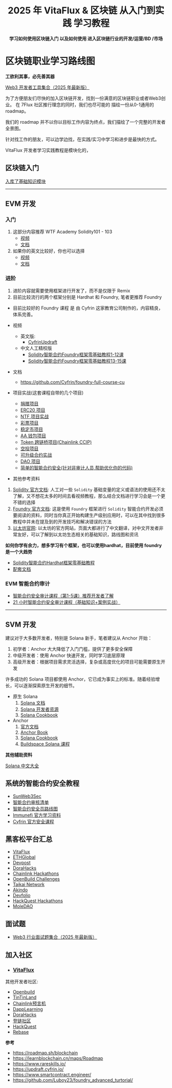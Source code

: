 <h1 align="center"> 2025 年 VitaFlux & 区块链 从入门到实践 学习教程 <br></h1>
<p align="center"><strong>学习如何使用区块链入门 以及如何使用 进入区块链行业的开发/运营/BD /市场</strong>
</p>

# 区块链职业学习路线图

**工欲利其事，必先善其器**

[Web3 开发者工具集合（2025 年最新版）](https://github.com/sevenflux/awesome-devtool)

为了方便朋友们尽快的加入区块链开发，找到一份满意的区块链职业或者Web3创业。
在 7Flux 社区推行理念的同时，我们也尽可能的 描绘一份从0-1通用的 roadmap。

我们的 roadmap 并不以你以目标工作内容为终点，我们描绘了一个完整的开发者全景图。

针对找工作的朋友，可以边学边找，在实践/实习中学习和进步是最快的方式。

VitaFlux 开发者学习实践教程是模块化的，

## 区块链入门

[入库了基础知识模块](./区块链基础模块.md)

---
## EVM 开发

### 入门
  1. 这部分内容推荐 WTF Academy Solidity101 - 103
     - [视频](https://space.bilibili.com/615957867/channel/collectiondetail?sid=1067760 )
     - [文档](https://www.wtf.academy/zh/course/solidity101)
  2. 如果你的英文比较好，你也可以选择 
     - [视频](https://www.youtube.com/@smartcontractprogrammer/)
     - [文档](https://www.smartcontract.engineer/)
  
### 进阶
  1. 进阶内容就需要使用框架进行开发了，而不是仅限于 Remix
  2. 目前比较流行的两个框架分别是 Hardhat 和 Foundry, 笔者更推荐 Foundry

  - 目前比较好的 Foundry 课程 是 由 Cyfrin 这家教育公司制作的，内容精良，体系完善。
  
  - 视频
    - 英文版:
      - [CyfrinUpdraft](https://updraft.cyfrin.io/)
    - 中文人工精校版
      - [Solidity智能合约Foundry框架零基础教程1-12课](https://www.bilibili.com/video/BV13a4y1F7V3/?spm_id_from=333.1387.search.video_card.click)
      - [Solidity智能合约Foundry框架零基础教程13-15课](https://www.bilibili.com/video/BV1u8411k7Z7/?spm_id_from=333.788.recommend_more_video.0)
  - 文档
    - https://github.com/Cyfrin/foundry-full-course-cu

  - 项目实战(这套课程自带的几个项目)
    - [捐赠项目](https://github.com/Cyfrin/foundry-full-course-cu?tab=readme-ov-file#foundry-fundamentals-section-2-foundry-fund-me)
    - [ERC20 项目](https://github.com/Cyfrin/foundry-full-course-cu?tab=readme-ov-file#advanced-foundry-section-1-foundry-erc20s)
    - [NTF 项目实战](https://github.com/Cyfrin/foundry-full-course-cu?tab=readme-ov-file#advanced-foundry-section-2-foundry-nfts--moodnft)
    - [彩票项目](https://github.com/Cyfrin/foundry-full-course-cu?tab=readme-ov-file#foundry-fundamentals-section-4-foundry-smart-contract-lottery)
    - [稳定币项目](https://github.com/Cyfrin/foundry-full-course-cu?tab=readme-ov-file#advanced-foundry-section-3-foundry-defi--stablecoin-the-pinnacle-project-get-here)
    - [AA 钱包项目](https://github.com/Cyfrin/foundry-full-course-cu?tab=readme-ov-file#advanced-foundry-section-7-foundry-account-abstraction)
    - [Token 跨链桥项目(Chainlink CCIP)](https://github.com/Cyfrin/foundry-full-course-cu?tab=readme-ov-file#advanced-foundry-section-4-foundry-cross-chain-rebase-token)
    - [空投项目](https://github.com/Cyfrin/foundry-full-course-cu?tab=readme-ov-file#advanced-foundry-section-5-foundry-merkle-airdrop-and-signatures)
    - [可升级合约实战](https://github.com/Cyfrin/foundry-full-course-cu?tab=readme-ov-file#advanced-foundry-section-5-foundry-merkle-airdrop-and-signatures)
    - [DAO 项目](https://github.com/Cyfrin/foundry-full-course-cu?tab=readme-ov-file#advanced-foundry-section-8-foundry-dao--governance)
    - [简单的智能合约安全(针对非审计人员,帮助优化你的代码)](https://github.com/Cyfrin/foundry-full-course-cu?tab=readme-ov-file#advanced-foundry-section-9-smart-contract-security--auditing-for-developers)


- 其他参考资料
1. [Solidity 官方文档](https://docs.soliditylang.org/): 人工对一些 `Solidity` 基础变量的定义或语法的使用还不太了解，又不想花太多的时间去看视频教程，那么结合文档进行学习会是一个更不错的选择
2. [Foundry 官方文档](https://book.getfoundry.sh/): 这是使用 `Foundry` 框架进行 `Solidity` 智能合约开发必须要阅读的资料，同时当你真正开始构建生产级别应用时，可以在其中找到很多教程中并未在提及到的开发技巧和解决错误的方法
3. [以太坊官网](https://ethereum.org/zh/): 以太坊的官方网站，页面大都进行了中文翻译，对中文开发者非常友好，可以了解到以太坊生态相关的基础知识，路线图和资讯


**如何你学有余力，想多学习有个框架，也可以使用hardhat，目前使用 foundry 是一个大趋势**

- [Solidity智能合约Hardhat框架零基础教程](https://www.bilibili.com/video/BV1RFsfe5Ek5/)
- [配套文档](https://github.com/smartcontractkit/Web3_tutorial_Chinese)

### EVM 智能合约审计

- [智能合约安全审计课程（第1-5课）推荐开发者了解](https://www.bilibili.com/video/BV1B94y1M71V) 
- [21 小时智能合约安全审计课程（基础知识+案例实战）](https://www.bilibili.com/video/BV1qK4y1i7Zw) 


---
## SVM 开发

建议对于大多数开发者，特别是 Solana 新手，笔者建议从 Anchor 开始：
1. 初学者：Anchor 大大降低了入门门槛，提供了更多安全保障
2. 中级开发者：使用 Anchor 快速开发，同时学习底层原理
3. 高级开发者：根据项目需求灵活选择，复杂或高度优化的项目可能需要原生开发

许多成功的 Solana 项目都使用 Anchor，它已成为事实上的标准。随着经验增长，可以逐渐探索原生开发的细节。
- 原生 Solana
  1. [Solana 文档](https://docs.solana.com/)
  2. [Solana 开发者资源](https://solana.com/developers)
  3. [Solana Cookbook](https://solanacookbook.com)
- Anchor
  1. [官方文档](https://www.anchor-lang.com/)
  2. [Anchor Book](https://book.anchor-lang.com/)
  3. [Solana Cookbook](https://solanacookbook.com/)
  4. [Buildspace Solana 课程](https://buildspace.so/solana)

**其他辅助资料**

[Solana 中文大全](https://www.solana-cn.com/SolanaBasic/000.html)

## 系统的智能合约安全教程
- [SunWeb3Sec](https://github.com/SunWeb3Sec)
- [智能合约审核清单](https://github.com/tamjid0x01/SmartContracts-audit-checklist)
- [智能合约安全员路线图](https://github.com/razzorsec/AuditorsRoadmap)
- [Immunefi 官方学习资料](https://immunefi.com/learn/)
- [Cyfrin 官方安全课程](https://updraft.cyfrin.io/courses/security)


## 黑客松平台汇总

- [VitaFlux](https://t.me/+l4rd2K2W1ONlODk9)
- [ETHGlobal](https://ethglobal.com/)
- [Devpost](https://devpost.com/)
- [DoraHacks](https://dorahacks.io/)
- [Chainlink Hackathons](https://chain.link/hackathon)
- [OpenBuild Challenges](https://openbuild.xyz/learn/challenges)
- [Taikai Network](https://taikai.network/hackathons)
- [Akindo](https://akindo.io/)
- [Devfolio](https://devfolio.co/)
- [HackQuest Hackathons](https://www.hackquest.io/zh-cn/hackathons)
- [MoleDAO](https://moledao.io/#/gather)

## 面试题

- [Web3 行业面试题集合（2025 年最新版）]()


## 加入社区

- ### [VitaFlux](https://t.me/+l4rd2K2W1ONlODk9)

其他开发者社区:

- [Openbuild](https://space.bilibili.com/483336099)
- [TinTinLand](https://space.bilibili.com/1152852334)
- [Chainlink预言机](https://space.bilibili.com/482973600)
- [DappLearning](https://space.bilibili.com/2145417872/)
- [DoraHacks](https://space.bilibili.com/445312136/)
- [登链社区](https://space.bilibili.com/581611011)
- [HackQuest](www.hackquest.io)
- [Rebase](https://space.bilibili.com/382886213) 


**参考**

- https://roadmap.sh/blockchain
- https://learnblockchain.cn/maps/Roadmap
- https://www.rareskills.io/
- https://updraft.cyfrin.io/
- https://www.smartcontract.engineer/
- https://github.com/Luboy23/foundry_advanced_turtorial/

